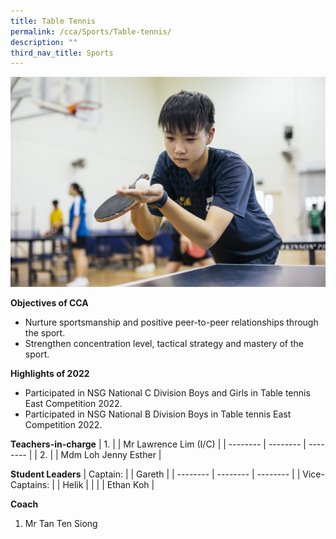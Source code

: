 ```yaml
---
title: Table Tennis
permalink: /cca/Sports/Table-tennis/
description: ""
third_nav_title: Sports
---
```

![](/images/4-1-1024x683.jpg)

**Objectives of CCA**

*   Nurture sportsmanship and positive peer-to-peer relationships through the sport.
*   Strengthen concentration level, tactical strategy and mastery of the sport.

**Highlights of 2022**

*   Participated in NSG National C Division Boys and Girls in Table tennis East Competition 2022.
*   Participated in NSG National B Division Boys in Table tennis East Competition 2022.

**Teachers-in-charge**
| 1. |  | Mr Lawrence Lim (I/C)  |
| -------- | -------- | -------- |
| 2.     |      | Mdm Loh Jenny Esther    |



**Student Leaders**
| Captain: |  | Gareth |
| -------- | -------- | -------- |
| Vice-Captains:    |      | Helik     |
|    |      | Ethan Koh     |



**Coach**


1. Mr Tan Ten Siong
